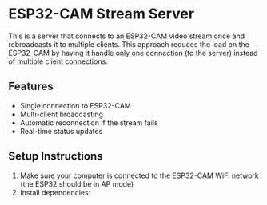 # ESP32-CAM Stream Server

This is a server that connects to an ESP32-CAM video stream once and rebroadcasts it to multiple clients. This approach reduces the load on the ESP32-CAM by having it handle only one connection (to the server) instead of multiple client connections.

## Features

- Single connection to ESP32-CAM
- Multi-client broadcasting
- Automatic reconnection if the stream fails
- Real-time status updates

## Setup Instructions

1. Make sure your computer is connected to the ESP32-CAM WiFi network (the ESP32 should be in AP mode)
2. Install dependencies:
